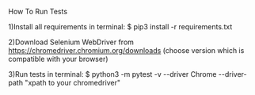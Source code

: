 How To Run Tests

1)Install all requirements in terminal:
$  pip3 install -r requirements.txt

2)Download Selenium WebDriver from https://chromedriver.chromium.org/downloads (choose version which is compatible with your browser)

3)Run tests in terminal:
$ python3 -m pytest -v --driver Chrome --driver-path "xpath to your chromedriver"
